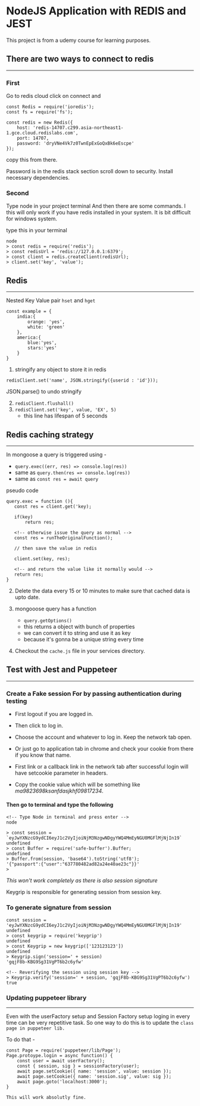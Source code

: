 # NodeJS Application with REDIS and JEST
This project is from a udemy course for learning purposes.
## There are two ways to connect to redis
---
### First
Go to redis cloud click on connect and
```
const Redis = require('ioredis');
const fs = require('fs');

const redis = new Redis({
    host: 'redis-14707.c299.asia-northeast1-1.gce.cloud.redislabs.com',
    port: 14707,
    password: 'dryVNe4Vk7z0TwnEpExGoQxBk6eEscpe'
});
```

copy this from there.

Password is in the redis stack section scroll down to security.
Install necessary dependencies.


### Second

Type node in your project terminal And then there are some commands.
I this will only work if you have redis installed in your system.
It is bit difficult for windows system.

type this in your terminal

```
node
> const redis = require('redis');
> const redisUrl = 'redis://127.0.0.1:6379';
> const client = redis.createClient(redisUrl);
> client.set('key', 'value');

```


## Redis
---

Nested Key Value pair
`hset` and `hget`


```
const example = {
    india:{
        orange: 'yes',
        white: 'green'
    },
    america:{
        blue:'yes',
        stars:'yes'
    }
}
```

1. stringify any object to store it in redis
```
redisClient.set('name', JSON.stringify({userid : 'id'}));
```

JSON.parse() to undo stringify


2. `redisClient.flushall()`
3. `redisClient.set('key', value, 'EX', 5)`
    - this line has lifespan of 5 seconds

## Redis caching strategy
---

In mongoose a query is triggered using - 
 - `query.exec((err, res) => console.log(res))`
 - same as `query.then(res => console.log(res))`
 - same as `const res = await query`


pseudo code
 ```
 query.exec = function (){
    const res = client.get('key);

    if(key)
        return res;

    <!-- otherwise issue the query as normal -->
    const res = runTheOriginalFunction();

    // then save the value in redis

    client.set(key, res);

    <!-- and return the value like it normally would -->
    return res;
 }
 ```


2. Delete the data every 15 or 10 minutes to make sure that cached data is upto date.

3. mongooose query has a function
    - `query.getOptions()`
    - this returns a object with bunch of properties
    - we can convert it to string and use it as key
    - because it's gonna be a unique string every time

4. Checkout the `cache.js` file in your services directory.


## Test with Jest and Puppeteer
---

### Create a Fake session For by passing authentication during testing

- First logout if you are logged in.
- Then click to log in.
- Choose the account and whatever to log in. Keep the network tab open.

- Or just go to application tab in chrome and check your cookie from there if you know that name.

- First link or a callback link in the network tab after successful login will have setcookie parameter in headers.
- Copy the cookie value which will be something like *ma9823698ksanfdasjkhf09817234*.


#### Then go to terminal and type the following

```
<!-- Type Node in terminal and press enter -->
node

> const session = `eyJwYXNzcG9ydCI6eyJ1c2VyIjoiNjM3NzgwNDgyYWQ4MmEyNGU0MGFlMjNjIn19`
undefined
> const Buffer = require('safe-buffer').Buffer;
undefined
> Buffer.from(session, 'base64').toString('utf8');
'{"passport":{"user":"637780482ad82a24e40ae23c"}}'
>
```

*This won't work completely as there is also session signature*

Keygrip is responsible for generating session from session key.
### To generate signature from session
```
const session = 'eyJwYXNzcG9ydCI6eyJ1c2VyIjoiNjM3NzgwNDgyYWQ4MmEyNGU0MGFlMjNjIn19'
undefined
> const keygrip = require('keygrip')
undefined
> const Keygrip = new keygrip(['123123123'])
undefined
> Keygrip.sign('session=' + session)
'gqjF8b-KBG9Sg31VgPT6b2c6yfw'

<!-- Reverifying the session using session key -->
> Keygrip.verify('session=' + session, 'gqjF8b-KBG9Sg31VgPT6b2c6yfw')
true
```


### Updating puppeteer library
---

Even with the userFactory setup and Session Factory setup loging in every time can be very repetitive task. So one way to do this is 
to update the `class page in puppeteer lib.`

To do that -
```
const Page = require('puppeteer/lib/Page');
Page.protoype.login = async function() {
    const user = await userFactory();
    const { session, sig } = sessionFactory(user);
    await page.setCookie({ name: 'session', value: session });
    await page.setCookie({ name: 'session.sig', value: sig });
    await page.goto('localhost:3000');
}
```

`This will work absolutly fine.`